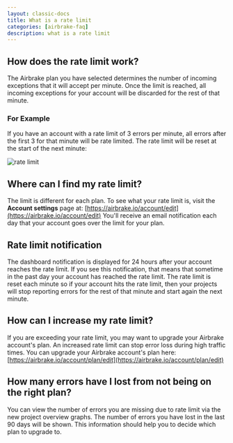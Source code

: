 ```yaml
---
layout: classic-docs
title: What is a rate limit
categories: [airbrake-faq]
description: what is a rate limit
---
```


## How does the rate limit work?
The Airbrake plan you have selected determines the number of incoming exceptions
that it will accept per minute. Once the limit is reached, all incoming
exceptions for your account will be discarded for the rest of that minute.

### For Example

If you have an account with a rate limit of 3 errors per minute, all errors
after the first 3 for that minute will be rate limited. The rate limit will be
reset at the start of the next minute:

![rate limit](/docs/assets/img/docs/airbrake/rate_limit.png)

## Where can I find my rate limit?
The limit is different for each plan. To see what your rate limit is, visit the
**Account settings** page at: [https://airbrake.io/account/edit](https://airbrake.io/account/edit)
You'll receive an email notification each day that your account goes over the
limit for your plan.

## Rate limit notification
The dashboard notification is displayed for 24 hours after your account reaches
the rate limit. If you see this notification, that means that sometime in the
past day your account has reached the rate limit. The rate limit is reset each
minute so if your account hits the rate limit, then your projects will stop
reporting errors for the rest of that minute and start again the next minute.

## How can I increase my rate limit?
If you are exceeding your rate limit, you may want to upgrade your Airbrake
account's plan. An increased rate limit can stop error loss during high traffic
times. You can upgrade your Airbrake account's plan here: [https://airbrake.io/account/plan/edit](https://airbrake.io/account/plan/edit)

## How many errors have I lost from not being on the right plan?
You can view the number of errors you are missing due to rate limit via the new
project overview graphs. The number of errors you have lost in the last 90 days
will be shown. This information should help you to decide which plan to upgrade
to.
